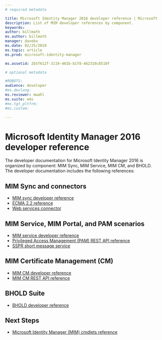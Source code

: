 ```yaml
---
# required metadata

title: Microsoft Identity Manager 2016 developer reference | Microsoft Docs
description: List of MIM developer references by component.
keywords:
author: billmath
ms.author: billmath
manager: daveba
ms.date: 02/25/2019
ms.topic: article
ms.prod: microsoft-identity-manager

ms.assetid: 2b5f612f-3119-401b-b1f8-462310c8510f

# optional metadata

#ROBOTS:
audience: developer
#ms.devlang:
ms.reviewer: mwahl
ms.suite: ems
#ms.tgt_pltfrm:
#ms.custom:

---
```


# Microsoft Identity Manager 2016 developer reference

The developer documentation for Microsoft Identity Manager 2016 is organized by component: MIM Sync, MIM Service, MIM CM, and BHOLD.  The developer documentation includes the following references:

## MIM Sync and connectors

- [MIM sync developer reference](https://msdn.microsoft.com/library/windows/desktop/ms698364(v=vs.100).aspx)
- [ECMA 2.2 reference](https://msdn.microsoft.com/library/windows/desktop/hh859557(v=vs.100).aspx)
- [Web services connector](microsoft-identity-manager-2016-ma-ws.md)

## MIM Service, MIM Portal, and PAM scenarios

- [MIM service developer reference](https://msdn.microsoft.com/library/windows/desktop/ee652382(v=vs.100).aspx)
- [Privileged Access Management (PAM) REST API reference](privileged-access-management-rest-api-reference.md)
- [SSPR short message service](https://msdn.microsoft.com/library/windows/desktop/jj131737(v=vs.100).aspx)

## MIM Certificate Management (CM)

- [MIM CM developer reference](https://msdn.microsoft.com/library/windows/desktop/ee652335(v=vs.100).aspx)
- [MIM CM REST API reference](certificate-management-rest-api-reference.md)
 
## BHOLD Suite

- [BHOLD developer reference](mim2016-bhold-developer-reference.md)
 
## Next Steps

- [Microsoft Identity Manager (MIM) cmdlets reference](/powershell/identitymanager/)
